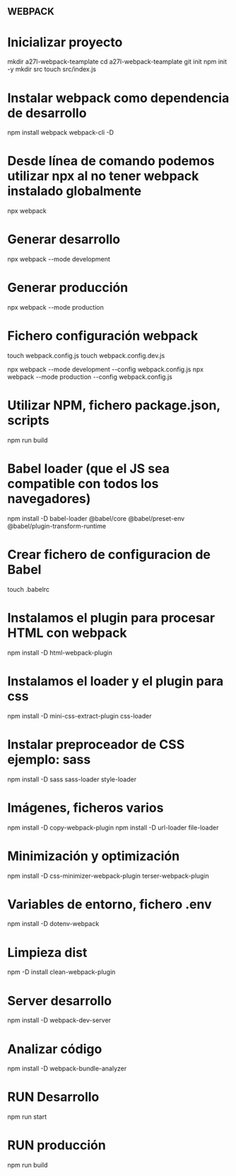 
## WEBPACK

# Inicializar proyecto
mkdir a27l-webpack-teamplate
cd a27l-webpack-teamplate
git init
npm init -y
mkdir src
touch src/index.js

# Instalar webpack como dependencia de desarrollo
npm install webpack webpack-cli -D

# Desde línea de comando podemos utilizar npx al no tener webpack instalado globalmente
npx webpack

# Generar desarrollo
npx webpack --mode development

# Generar producción
npx webpack --mode production

# Fichero configuración webpack
touch  webpack.config.js
touch  webpack.config.dev.js

npx webpack --mode development --config webpack.config.js
npx webpack --mode production --config webpack.config.js

# Utilizar NPM, fichero package.json, scripts
npm run build

# Babel loader (que el JS sea compatible con todos los navegadores)
npm install -D babel-loader @babel/core @babel/preset-env @babel/plugin-transform-runtime

# Crear fichero de configuracion de Babel
touch .babelrc

# Instalamos el plugin para procesar HTML con webpack
npm install -D html-webpack-plugin

# Instalamos el loader y el plugin para css
npm install -D mini-css-extract-plugin css-loader

# Instalar preproceador de CSS ejemplo: sass
npm install -D sass sass-loader style-loader

# Imágenes, ficheros varios
npm install -D copy-webpack-plugin
npm install -D url-loader file-loader

# Minimización y optimización
npm install -D css-minimizer-webpack-plugin terser-webpack-plugin

# Variables de entorno, fichero .env
npm install -D dotenv-webpack

# Limpieza dist
npm -D install clean-webpack-plugin

# Server desarrollo
npm install -D webpack-dev-server

# Analizar código
npm install -D webpack-bundle-analyzer

# RUN Desarrollo
npm run start

# RUN producción
npm run build
